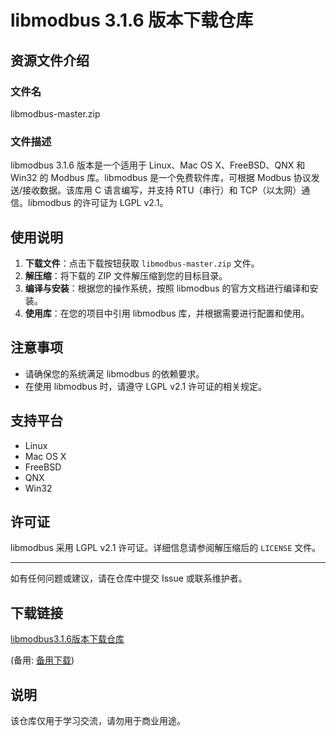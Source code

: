 # libmodbus 3.1.6 版本下载仓库

## 资源文件介绍

### 文件名
libmodbus-master.zip

### 文件描述
libmodbus 3.1.6 版本是一个适用于 Linux、Mac OS X、FreeBSD、QNX 和 Win32 的 Modbus 库。libmodbus 是一个免费软件库，可根据 Modbus 协议发送/接收数据。该库用 C 语言编写，并支持 RTU（串行）和 TCP（以太网）通信。libmodbus 的许可证为 LGPL v2.1。

## 使用说明

1. **下载文件**：点击下载按钮获取 `libmodbus-master.zip` 文件。
2. **解压缩**：将下载的 ZIP 文件解压缩到您的目标目录。
3. **编译与安装**：根据您的操作系统，按照 libmodbus 的官方文档进行编译和安装。
4. **使用库**：在您的项目中引用 libmodbus 库，并根据需要进行配置和使用。

## 注意事项

- 请确保您的系统满足 libmodbus 的依赖要求。
- 在使用 libmodbus 时，请遵守 LGPL v2.1 许可证的相关规定。

## 支持平台

- Linux
- Mac OS X
- FreeBSD
- QNX
- Win32

## 许可证

libmodbus 采用 LGPL v2.1 许可证。详细信息请参阅解压缩后的 `LICENSE` 文件。

---

如有任何问题或建议，请在仓库中提交 Issue 或联系维护者。

## 下载链接
[libmodbus3.1.6版本下载仓库](https://pan.quark.cn/s/01c6018a4dfa) 

(备用: [备用下载](https://pan.baidu.com/s/1DcCxswujynmHHZZ0UPQJuA?pwd=1234))

## 说明

该仓库仅用于学习交流，请勿用于商业用途。
